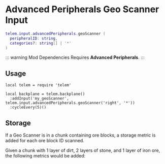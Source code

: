 # Advanced Peripherals Geo Scanner Input <RepoLink path="lib/input/advancedPeripherals/GeoScannerInputAdapter.lua" />

```lua
telem.input.advancedPeripherals.geoScanner (
  peripheralID: string,
  categories?: string[] | '*'
)
```

::: warning Mod Dependencies
Requires **Advanced Peripherals**.
:::

<PropertiesTable
  :properties="[
    {
      name: 'peripheralID',
      type: 'string',
      default: 'nil',
      description: 'Peripheral ID of the Geo Scanner'
    },
    {
      name: 'categories',
      type: 'string[] | &quot;*&quot;',
      default: '{ &quot;basic&quot; }',
      description: 'N/A'
    }
  ]"
/>

## Usage

```lua{4}
local telem = require 'telem'

local backplane = telem.backplane()
  :addInput('my_geoScanner', telem.input.advancedPeripherals.geoScanner('right', '*'))
  :cycleEvery(5)()
```

## Storage
If a Geo Scanner is in a chunk containing ore blocks, a storage metric is added for each ore block ID scanned.

Given a chunk with 1 layer of dirt, 2 layers of stone, and 1 layer of iron ore, the following metrics would be added:

<MetricTable
  prefix="storage:"
  :metrics="[
    { name: 'minecraft:iron_ore', value: '256' }
  ]"
/>